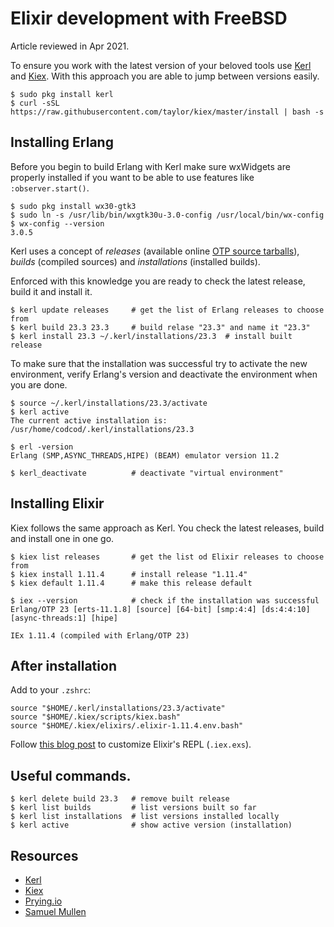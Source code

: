 # Elixir development with FreeBSD

Article reviewed in Apr 2021.

To ensure you work with the latest version of your beloved tools use
[Kerl](https://github.com/kerl/kerl "Github for Kerl") and
[Kiex](https://github.com/taylor/kiex "Github for Kiex").
With this approach you are able to jump between versions easily.

```shell
$ sudo pkg install kerl
$ curl -sSL https://raw.githubusercontent.com/taylor/kiex/master/install | bash -s
```

## Installing Erlang

Before you begin to build Erlang with Kerl make sure wxWidgets are properly
installed if you want to be able to use features like `:observer.start()`.

```shell
$ sudo pkg install wx30-gtk3
$ sudo ln -s /usr/lib/bin/wxgtk30u-3.0-config /usr/local/bin/wx-config
$ wx-config --version
3.0.5
```

Kerl uses a concept of *releases* (available online [OTP source
tarballs](https://github.com/erlang/otp/tags)), *builds* (compiled
sources) and *installations* (installed builds). 

Enforced with this knowledge you are ready to check the latest release, build
it and install it.

```shell
$ kerl update releases     # get the list of Erlang releases to choose from
$ kerl build 23.3 23.3     # build relase "23.3" and name it "23.3"
$ kerl install 23.3 ~/.kerl/installations/23.3  # install built release
```

To make sure that the installation was successful try to activate the new
environment, verify Erlang's version and deactivate the environment when you are
done. 

```shell
$ source ~/.kerl/installations/23.3/activate
$ kerl active
The current active installation is:
/usr/home/codcod/.kerl/installations/23.3

$ erl -version
Erlang (SMP,ASYNC_THREADS,HIPE) (BEAM) emulator version 11.2

$ kerl_deactivate          # deactivate "virtual environment"
```

## Installing Elixir

Kiex follows the same approach as Kerl. You check the latest releases, build
and install one in one go.

```shell
$ kiex list releases       # get the list od Elixir releases to choose from
$ kiex install 1.11.4      # install release "1.11.4"
$ kiex default 1.11.4      # make this release default

$ iex --version            # check if the installation was successful
Erlang/OTP 23 [erts-11.1.8] [source] [64-bit] [smp:4:4] [ds:4:4:10] [async-threads:1] [hipe]

IEx 1.11.4 (compiled with Erlang/OTP 23)
```

## After installation

Add to your `.zshrc`:

```shell
source "$HOME/.kerl/installations/23.3/activate"
source "$HOME/.kiex/scripts/kiex.bash"
source "$HOME/.kiex/elixirs/.elixir-1.11.4.env.bash"
```

Follow [this blog post](https://samuelmullen.com/articles/customizing_elixirs_iex)
to customize Elixir's REPL (`.iex.exs`).

## Useful commands.

```shell
$ kerl delete build 23.3   # remove built release
$ kerl list builds         # list versions built so far
$ kerl list installations  # list versions installed locally
$ kerl active              # show active version (installation)
```

## Resources

* [Kerl](https://github.com/kerl/kerl)
* [Kiex](https://github.com/taylor/kiex)
* [Prying.io](https://prying.io/technical/2018/09/18/using-kerl-and-kiex-for-version-management.html)
* [Samuel Mullen](https://samuelmullen.com/articles/customizing_elixirs_iex)

